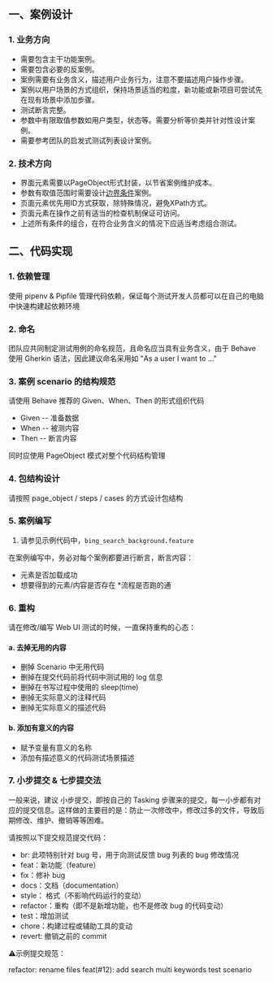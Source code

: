 ## 一、案例设计

### 1. 业务方向
* 需要包含主干功能案例。
* 需要包含必要的反案例。
* 案例需要有业务含义，描述用户业务行为，注意不要描述用户操作步骤。
* 案例以用户场景的方式组织，保持场景适当的粒度，新功能或新项目可尝试先在现有场景中添加步骤。
* 测试断言完整。
* 参数中有限取值参数如用户类型，状态等。需要分析等价类并针对性设计案例。
* 需要参考团队的启发式测试列表设计案例。

### 2. 技术方向
* 界面元素需要以PageObject形式封装，以节省案例维护成本。
* 参数有取值范围时需要设计[边界条件](https://baike.baidu.com/item/%E8%BE%B9%E7%95%8C%E5%80%BC%E6%B5%8B%E8%AF%95/2511553?fr=aladdin)案例。
* 页面元素优先用ID方式获取，除特殊情况，避免XPath方式。
* 页面元素在操作之前有适当的检查机制保证可访问。
* 上述所有条件的组合，在符合业务含义的情况下应适当考虑组合测试。

## 二、代码实现
### 1. 依赖管理
使用 pipenv & Pipfile 管理代码依赖，保证每个测试开发人员都可以在自己的电脑中快速构建起依赖环境

### 2. 命名
团队应共同制定测试用例的命名规范，且命名应当具有业务含义，由于 Behave 使用 Gherkin 语法，因此建议命名采用如
"As a user I want to ..."

### 3. 案例 scenario 的结构规范
请使用 Behave 推荐的 Given、When、Then 的形式组织代码

* Given -- 准备数据
* When -- 被测内容
* Then -- 断言内容

同时应使用 PageObject 模式对整个代码结构管理

### 4. 包结构设计
请按照 page_object / steps / cases 的方式设计包结构

### 5. 案例编写
1. 请参见示例代码中，`bing_search_background.feature`

在案例编写中，务必对每个案例都要进行断言，断言内容：
* 元素是否加载成功
* 想要得到的元素/内容是否存在
*流程是否跑的通

### 6. 重构
请在修改/编写 Web UI 测试的时候，一直保持重构的心态：
#### a. 去掉无用的内容
* 删掉 Scenario 中无用代码
* 删掉在提交代码前将代码中测试用的 log 信息
* 删掉在书写过程中使用的 sleep(time)
* 删掉无实际意义的注释代码
* 删掉无实际意义的描述代码

#### b. 添加有意义的内容
* 赋予变量有意义的名称
* 添加有描述意义的代码测试场景描述

### 7. 小步提交 & 七步提交法
一般来说，建议 小步提交，即按自己的 Tasking 步骤来的提交，每一小步都有对应的提交信息。这样做的主要目的是：防止一次修改中，修改过多的文件，导致后期修改、维护、撤销等等困难。

请按照以下提交规范提交代码：
* br: 此项特别针对 bug 号，用于向测试反馈 bug 列表的 bug 修改情况
* feat：新功能（feature）
* fix：修补 bug
* docs：文档（documentation）
* style： 格式（不影响代码运行的变动）
* refactor：重构（即不是新增功能，也不是修改 bug 的代码变动）
* test：增加测试
* chore：构建过程或辅助工具的变动
* revert: 撤销之前的 commit

⚠️示例提交规范：

refactor: rename files
feat(#12): add search multi keywords test scenario

